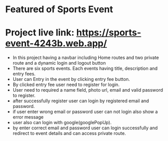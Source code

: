 # Featured of Sports Event
# Project live link: https://sports-event-4243b.web.app/

- In this project having a navbar including Home routes and two private route and a dynamic login and logout button
- There are six sports events. Each events having title, description and entry fees.
- User can Entry in the event by clicking entry fee button.
- By clicked entry fee user need to register for login.
- User need to required a name field, photo url, email and valid password to register.
- after successfully register user can login by registered email and password.
- if user enter wrong email or password user can not login also show a error message
- user also can login with google(googlePopUp).
- by enter correct email and password user can login successfully and redirect to event details and can access private route. 
